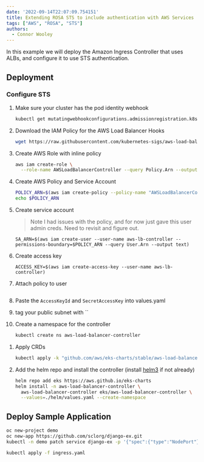 ```yaml
---
date: '2022-09-14T22:07:09.754151'
title: Extending ROSA STS to include authentication with AWS Services
tags: ["AWS", "ROSA", "STS"]
authors:
  - Connor Wooley
---
```


In this example we will deploy the Amazon Ingress Controller that uses ALBs, and configure it to use STS authentication.

## Deployment

### Configure STS

1. Make sure your cluster has the pod identity webhook

    ```bash
    kubectl get mutatingwebhookconfigurations.admissionregistration.k8s.io pod-identity-webhook
    ```

1. Download the IAM Policy for the AWS Load Balancer Hooks

    ```bash
    wget https://raw.githubusercontent.com/kubernetes-sigs/aws-load-balancer-controller/v2.2.0/docs/install/iam_policy.json
    ```

1. Create AWS Role with inline policy

    ```bash
    aws iam create-role \
      --role-name AWSLoadBalancerController --query Policy.Arn --output text
   ```



1. Create AWS Policy and Service Account

    ```bash
    POLICY_ARN=$(aws iam create-policy --policy-name "AWSLoadBalancerControllerIAMPolicy" --policy-document file://iam_policy.json --query Policy.Arn --output text)
    echo $POLICY_ARN
    ```

1. Create service account

    > Note I had issues with the policy, and for now just gave this user admin
      creds. Need to revisit and figure out.

    ```
    SA_ARN=$(aws iam create-user --user-name aws-lb-controller --permissions-boundary=$POLICY_ARN --query User.Arn --output text)
    ```

1. Create access key

    ```
    ACCESS_KEY=$(aws iam create-access-key --user-name aws-lb-controller)
    ```

1. Attach policy to user

    ```bash

1. Paste the `AccessKeyId` and `SecretAccessKey` into values.yaml

1. tag your public subnet with ``

1. Create a namespace for the controller

    ```bash
    kubectl create ns aws-load-balancer-controller
    ```
<!--
1. Create a service account for the controller

    ```bash
cat << EOF | kubectl apply -f -
apiVersion: v1
kind: ServiceAccount
metadata:
  annotations:
    sts.amazonaws.com/role-arn: "${IAM_ARN}"
    eks.amazonaws.com/role-arn: "${IAM_ARN}"
    eks.amazonaws.com/audience: sts.amazonaws.com
  name: aws-load-balancer-controller
  namespace: aws-load-balancer-controller
EOF
    ```
-->
1. Apply CRDs

    ```bash
    kubectl apply -k "github.com/aws/eks-charts/stable/aws-load-balancer-controller//crds?ref=master"
    ```

1. Add the helm repo and install the controller (install [helm3](https://github.com/helm/helm/releases/tag/v3.5.4) if not already)

    ```bash
    helm repo add eks https://aws.github.io/eks-charts
    helm install -n aws-load-balancer-controller \
      aws-load-balancer-controller eks/aws-load-balancer-controller \
      --values=./helm/values.yaml --create-namespace
    ```


## Deploy Sample Application


```bash
oc new-project demo
oc new-app https://github.com/sclorg/django-ex.git
kubectl -n demo patch service django-ex -p '{"spec":{"type":"NodePort"}}'
```

```bash
kubectl apply -f ingress.yaml
```